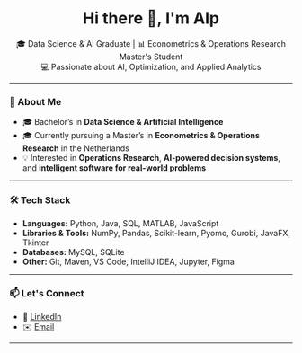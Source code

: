 <h1 align="center">Hi there 👋, I'm Alp</h1>

<p align="center">
  🎓 Data Science & AI Graduate | 📊 Econometrics & Operations Research Master's Student <br>
  💻 Passionate about AI, Optimization, and Applied Analytics
</p>

---

### 🧠 About Me

- 🎓 Bachelor’s in **Data Science & Artificial Intelligence**
- 🎓 Currently pursuing a Master’s in **Econometrics & Operations Research** in the Netherlands
- 💡 Interested in **Operations Research**, **AI-powered decision systems**, and **intelligent software for real-world problems**

---

### 🛠️ Tech Stack

- **Languages:** Python, Java, SQL, MATLAB, JavaScript
- **Libraries & Tools:** NumPy, Pandas, Scikit-learn, Pyomo, Gurobi, JavaFX, Tkinter  
- **Databases:** MySQL, SQLite  
- **Other:** Git, Maven, VS Code, IntelliJ IDEA, Jupyter, Figma

---


### 📫 Let's Connect

- 💼 [LinkedIn](https://www.linkedin.com/in/ercikanalp)  
- ✉️ [Email](mailto:ercikanmustafaalp@gmail.com)  

---

